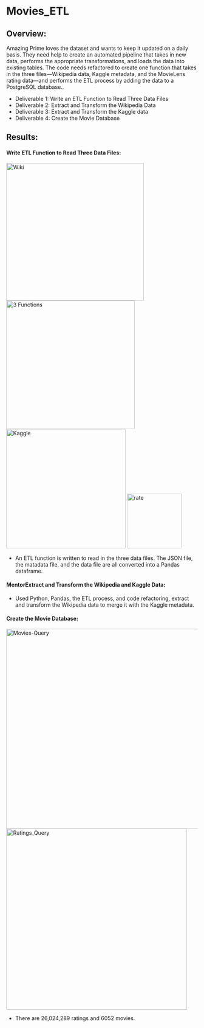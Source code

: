 # Movies_ETL

## Overview:

Amazing Prime loves the dataset and wants to keep it updated on a daily basis. They need help to create an automated pipeline that takes in new data, performs the appropriate transformations, and loads the data into existing tables. The code needs refactored to create one function that takes in the three files—Wikipedia data, Kaggle metadata, and the MovieLens rating data—and performs the ETL process by adding the data to a PostgreSQL database..

* Deliverable 1: Write an ETL Function to Read Three Data Files
* Deliverable 2: Extract and Transform the Wikipedia Data
* Deliverable 3: Extract and Transform the Kaggle data
* Deliverable 4: Create the Movie Database

## Results: 
#### Write ETL Function to Read Three Data Files:

<img width="362" alt="Wiki" src="https://user-images.githubusercontent.com/95591222/153272499-6e7914fe-c372-4eb8-84db-a82384346e72.png">
<img width="338" alt="3 Functions" src="https://user-images.githubusercontent.com/95591222/153271485-ab4692d4-c367-4387-9add-cbed5483705b.png">
<img width="314" alt="Kaggle" src="https://user-images.githubusercontent.com/95591222/153272506-979348a8-1ae4-4abe-b1dc-81413e9325db.png">
<img width="144" alt="rate" src="https://user-images.githubusercontent.com/95591222/153272512-6b15e2a0-6af7-4011-abe7-d787a4c3c1d7.png">

* An ETL function is written to read in the three data files. The JSON file, the matadata file, and the data file are all converted into a Pandas dataframe.

#### MentorExtract and Transform the Wikipedia and Kaggle Data:

* Used  Python, Pandas, the ETL process, and code refactoring, extract and transform the Wikipedia data to merge it with the Kaggle metadata.

#### Create the Movie Database: 

<img width="526" alt="Movies-Query" src="https://user-images.githubusercontent.com/95591222/153271846-43d5509b-2b4c-43b1-8d65-7bc866db82b7.png">
<img width="476" alt="Ratings_Query" src="https://user-images.githubusercontent.com/95591222/153271858-9d7b1738-309d-4e97-a0ba-045810c30f36.png">

* There are 26,024,289 ratings and 6052 movies.


